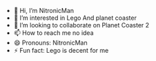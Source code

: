 - 👋 Hi, I’m NitronicMan
- 👀 I’m interested in Lego And planet coaster 
- 💞️ I’m looking to collaborate on Planet Coaster 2
- 📫 How to reach me no idea
- 😄 Pronouns: NitronicMan
- ⚡ Fun fact: Lego is decent for me

<!---
NitronicMan/NitronicMan is a ✨ special ✨ repository because its `README.md` (this file) appears on your GitHub profile.
You can click the Preview link to take a look at your changes.
--->

